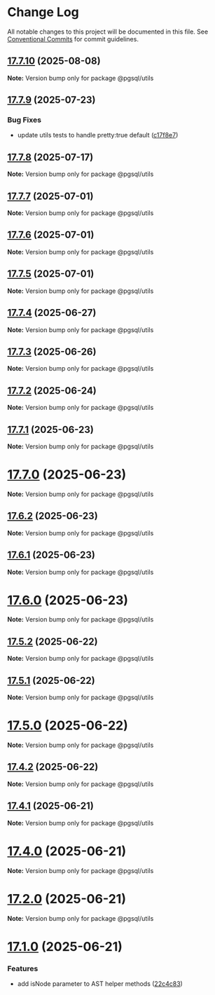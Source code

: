 # Change Log

All notable changes to this project will be documented in this file.
See [Conventional Commits](https://conventionalcommits.org) for commit guidelines.

## [17.7.10](https://github.com/launchql/pgsql-parser/compare/@pgsql/utils@17.7.9...@pgsql/utils@17.7.10) (2025-08-08)

**Note:** Version bump only for package @pgsql/utils





## [17.7.9](https://github.com/launchql/pgsql-parser/compare/@pgsql/utils@17.7.8...@pgsql/utils@17.7.9) (2025-07-23)


### Bug Fixes

* update utils tests to handle pretty:true default ([c17f8e7](https://github.com/launchql/pgsql-parser/commit/c17f8e7c65b32c31ca341ff1c4e3e06602cddb25))





## [17.7.8](https://github.com/launchql/pgsql-parser/compare/@pgsql/utils@17.7.7...@pgsql/utils@17.7.8) (2025-07-17)

**Note:** Version bump only for package @pgsql/utils





## [17.7.7](https://github.com/launchql/pgsql-parser/compare/@pgsql/utils@17.7.6...@pgsql/utils@17.7.7) (2025-07-01)

**Note:** Version bump only for package @pgsql/utils





## [17.7.6](https://github.com/launchql/pgsql-parser/compare/@pgsql/utils@17.7.5...@pgsql/utils@17.7.6) (2025-07-01)

**Note:** Version bump only for package @pgsql/utils





## [17.7.5](https://github.com/launchql/pgsql-parser/compare/@pgsql/utils@17.7.4...@pgsql/utils@17.7.5) (2025-07-01)

**Note:** Version bump only for package @pgsql/utils





## [17.7.4](https://github.com/launchql/pgsql-parser/compare/@pgsql/utils@17.7.3...@pgsql/utils@17.7.4) (2025-06-27)

**Note:** Version bump only for package @pgsql/utils





## [17.7.3](https://github.com/launchql/pgsql-parser/compare/@pgsql/utils@17.7.2...@pgsql/utils@17.7.3) (2025-06-26)

**Note:** Version bump only for package @pgsql/utils





## [17.7.2](https://github.com/launchql/pgsql-parser/compare/@pgsql/utils@17.7.1...@pgsql/utils@17.7.2) (2025-06-24)

**Note:** Version bump only for package @pgsql/utils





## [17.7.1](https://github.com/launchql/pgsql-parser/compare/@pgsql/utils@17.7.0...@pgsql/utils@17.7.1) (2025-06-23)

**Note:** Version bump only for package @pgsql/utils





# [17.7.0](https://github.com/launchql/pgsql-parser/compare/@pgsql/utils@17.6.2...@pgsql/utils@17.7.0) (2025-06-23)

**Note:** Version bump only for package @pgsql/utils





## [17.6.2](https://github.com/launchql/pgsql-parser/compare/@pgsql/utils@17.6.1...@pgsql/utils@17.6.2) (2025-06-23)

**Note:** Version bump only for package @pgsql/utils





## [17.6.1](https://github.com/launchql/pgsql-parser/compare/@pgsql/utils@17.6.0...@pgsql/utils@17.6.1) (2025-06-23)

**Note:** Version bump only for package @pgsql/utils





# [17.6.0](https://github.com/launchql/pgsql-parser/compare/@pgsql/utils@17.5.2...@pgsql/utils@17.6.0) (2025-06-23)

**Note:** Version bump only for package @pgsql/utils





## [17.5.2](https://github.com/launchql/pgsql-parser/compare/@pgsql/utils@17.5.1...@pgsql/utils@17.5.2) (2025-06-22)

**Note:** Version bump only for package @pgsql/utils





## [17.5.1](https://github.com/launchql/pgsql-parser/compare/@pgsql/utils@17.5.0...@pgsql/utils@17.5.1) (2025-06-22)

**Note:** Version bump only for package @pgsql/utils





# [17.5.0](https://github.com/launchql/pgsql-parser/compare/@pgsql/utils@17.4.2...@pgsql/utils@17.5.0) (2025-06-22)

**Note:** Version bump only for package @pgsql/utils





## [17.4.2](https://github.com/launchql/pgsql-parser/compare/@pgsql/utils@17.4.1...@pgsql/utils@17.4.2) (2025-06-22)

**Note:** Version bump only for package @pgsql/utils





## [17.4.1](https://github.com/launchql/pgsql-parser/compare/@pgsql/utils@17.4.0...@pgsql/utils@17.4.1) (2025-06-21)

**Note:** Version bump only for package @pgsql/utils





# [17.4.0](https://github.com/launchql/pgsql-parser/compare/@pgsql/utils@17.1.0...@pgsql/utils@17.4.0) (2025-06-21)

**Note:** Version bump only for package @pgsql/utils





# [17.2.0](https://github.com/launchql/pgsql-parser/compare/@pgsql/utils@17.1.0...@pgsql/utils@17.2.0) (2025-06-21)

**Note:** Version bump only for package @pgsql/utils





# [17.1.0](https://github.com/launchql/pgsql-parser/compare/@pgsql/utils@13.11.0...@pgsql/utils@17.1.0) (2025-06-21)


### Features

* add isNode parameter to AST helper methods ([22c4c83](https://github.com/launchql/pgsql-parser/commit/22c4c8313e7aff66a0e50c0ebcd50d827d1c5203))
